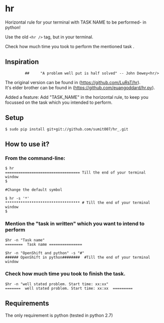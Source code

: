hr 
====


Horizontal rule for your terminal with TASK NAME to be performed- in python!

Use the old `<hr />` tag, but in your terminal.

Check how much time you took to perform the mentioned task .


## Inspiration

             ##     "A problem well put is half solved" -- John Dewey<hr/>
The original version can be found in  (https://github.com/LuRsT/hr).<br/>
It's elder brother can be found in (https://github.com/euangoddard/hr.py).

Added a feature: Add "TASK_NAME" in the horizontal rule, to keep you focussed on the task which you intended to perform.


## Setup

    $ sudo pip install git+git://github.com/sumit007/hr_.git

## How to use it?

### From the command-line:

    $ hr
    ================================== Till the end of your terminal window
    $

    #Change the default symbol

    $ hr -s '*'
    ********************************** # Till the end of your terminal window
    $
    

### Mention the "task in written" which you want to intend to perform
    
    $hr -n "Task name" 
    ========  Task name =============== 
    
    $hr -n "OpenShift and python" -s "#"
    ###### OpenShift in python########  #Till the end of your terminal window    
    
    
### Check how much time you took to finish the task.

    $hr -n "well stated problem. Start time: xx:xx"
    =======  well stated problem. Start time: xx:xx  =========

## Requirements

The only requirement is python (tested in python 2.7)
